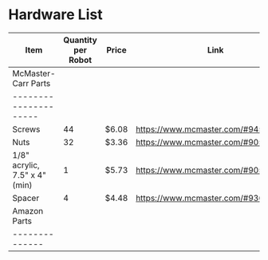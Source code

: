 # Hardware List

| Item | Quantity per Robot | Price | Link |
|------|--------------------|-------|------|
| McMaster-Carr Parts |
|---------------------|
| Screws | 44 | $6.08 | https://www.mcmaster.com/#94500A223 |
| Nuts | 32 | $3.36 | https://www.mcmaster.com/#90576A102 |
| 1/8" acrylic, 7.5" x 4" (min) | 1 | $5.73 | https://www.mcmaster.com/#90576A102 |
| Spacer | 4 | $4.48 | https://www.mcmaster.com/#93657A203 |
| Amazon Parts |
|--------------|

 


